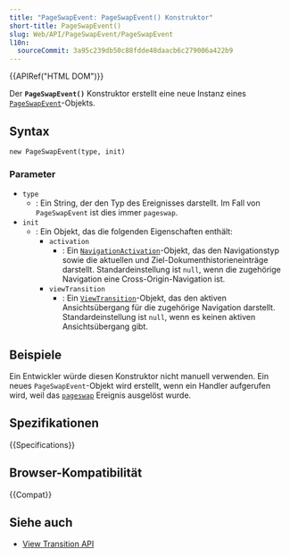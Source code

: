 ```yaml
---
title: "PageSwapEvent: PageSwapEvent() Konstruktor"
short-title: PageSwapEvent()
slug: Web/API/PageSwapEvent/PageSwapEvent
l10n:
  sourceCommit: 3a95c239db50c88fdde48daacb6c279006a422b9
---
```


{{APIRef("HTML DOM")}}

Der **`PageSwapEvent()`** Konstruktor erstellt eine neue Instanz eines [`PageSwapEvent`](/de/docs/Web/API/PageSwapEvent)-Objekts.

## Syntax

```js-nolint
new PageSwapEvent(type, init)
```

### Parameter

- `type`
  - : Ein String, der den Typ des Ereignisses darstellt. Im Fall von `PageSwapEvent` ist dies immer `pageswap`.
- `init`
  - : Ein Objekt, das die folgenden Eigenschaften enthält:
    - `activation`
      - : Ein [`NavigationActivation`](/de/docs/Web/API/NavigationActivation)-Objekt, das den Navigationstyp sowie die aktuellen und Ziel-Dokumenthistorieneinträge darstellt. Standardeinstellung ist `null`, wenn die zugehörige Navigation eine Cross-Origin-Navigation ist.
    - `viewTransition`
      - : Ein [`ViewTransition`](/de/docs/Web/API/ViewTransition)-Objekt, das den aktiven Ansichtsübergang für die zugehörige Navigation darstellt. Standardeinstellung ist `null`, wenn es keinen aktiven Ansichtsübergang gibt.

## Beispiele

Ein Entwickler würde diesen Konstruktor nicht manuell verwenden. Ein neues `PageSwapEvent`-Objekt wird erstellt, wenn ein Handler aufgerufen wird, weil das [`pageswap`](/de/docs/Web/API/Window/pageswap_event) Ereignis ausgelöst wurde.

## Spezifikationen

{{Specifications}}

## Browser-Kompatibilität

{{Compat}}

## Siehe auch

- [View Transition API](/de/docs/Web/API/View_Transition_API)
